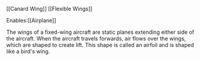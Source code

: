[[Canard Wing]]
[[Flexible Wings]]

Enables:[[Airplane]]

The wings of a fixed-wing aircraft are static planes extending either side of the aircraft. When the aircraft travels forwards, air flows over the wings, which are shaped to create lift. This shape is called an airfoil and is shaped like a bird's wing. 